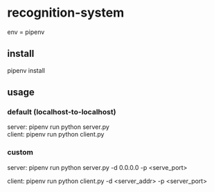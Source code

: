 # recognition-system
env = pipenv

## install
pipenv install

## usage
### default (localhost-to-localhost)
server: 	pipenv run python server.py<br>
client: 	pipenv run python client.py

### custom
server: 	pipenv run python server.py -d 0.0.0.0 -p <serve_port><br>

client: 	pipenv run python client.py -d <server_addr> -p <server_port>
